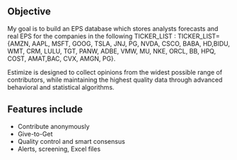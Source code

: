 ## Objective
My goal is to build an EPS database which stores analysts forecasts and real EPS for the companies in the following TICKER_LIST :
TICKER_LIST={AMZN, AAPL, MSFT, GOOG, TSLA, JNJ, PG, NVDA, CSCO, BABA, HD,BIDU, WMT, CRM, LULU, TGT, PANW, ADBE, VMW, MU, NKE, ORCL, BB, HPQ, COST, AMAT,BAC, CVX, AMGN, PG}.

Estimize is designed to collect opinions from the widest possible range of contributors, while maintaining the highest quality data through advanced behavioral and statistical algorithms.


## Features include
* Contribute anonymously
* Give-to-Get
* Quality control and smart consensus
* Alerts, screening, Excel files













